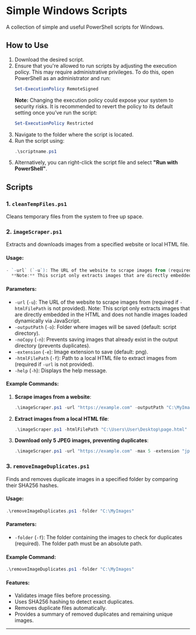 # Simple Windows Scripts

A collection of simple and useful PowerShell scripts for Windows.

## How to Use
1. Download the desired script.
2. Ensure that you're allowed to run scripts by adjusting the execution policy. This may require administrative privileges. To do this, open PowerShell as an administrator and run:
    ```powershell
    Set-ExecutionPolicy RemoteSigned
    ```
    **Note:** Changing the execution policy could expose your system to security risks. It is recommended to revert the policy to its default setting once you’ve run the script:
    ```powershell
    Set-ExecutionPolicy Restricted
    ```
3. Navigate to the folder where the script is located.
4. Run the script using:
    ```powershell
    .\scriptname.ps1
    ```
5. Alternatively, you can right-click the script file and select **"Run with PowerShell"**.

## Scripts

### 1. `cleanTempFiles.ps1`
Cleans temporary files from the system to free up space.

### 2. `imageScraper.ps1`
Extracts and downloads images from a specified website or local HTML file.

#### Usage:
```powershell
- `-url` (`-u`): The URL of the website to scrape images from (required if `-htmlFilePath` is not provided).
  **Note:** This script only extracts images that are directly embedded in the HTML and does not handle images loaded dynamically via JavaScript.
```

#### Parameters:
- `-url` (`-u`): The URL of the website to scrape images from (required if `-htmlFilePath` is not provided). Note: This script only extracts images that are directly embedded in the HTML and does not handle images loaded dynamically via JavaScript.
- `-outputPath` (`-o`): Folder where images will be saved (default: script directory).
- `-noCopy` (`-n`): Prevents saving images that already exist in the output directory (prevents duplicates).
- `-extension` (`-e`): Image extension to save (default: png).
- `-htmlFilePath` (`-f`): Path to a local HTML file to extract images from (required if `-url` is not provided).
- `-help` (`-h`): Displays the help message.

#### Example Commands:
1. **Scrape images from a website**:
    ```powershell
    .\imageScraper.ps1 -url "https://example.com" -outputPath "C:\MyImages"
    ```
2. **Extract images from a local HTML file**:
    ```powershell
    .\imageScraper.ps1 -htmlFilePath "C:\Users\User\Desktop\page.html"
    ```
3. **Download only 5 JPEG images, preventing duplicates**:
    ```powershell
    .\imageScraper.ps1 -url "https://example.com" -max 5 -extension "jpg" -noCopy
    ```

### 3. `removeImageDuplicates.ps1`
Finds and removes duplicate images in a specified folder by comparing their SHA256 hashes.

#### Usage:
```powershell
.\removeImageDuplicates.ps1 -folder "C:\MyImages"
```

#### Parameters:
- `-folder` (`-f`): The folder containing the images to check for duplicates (required). The folder path must be an absolute path.

#### Example Command:
```powershell
.\removeImageDuplicates.ps1 -folder "C:\MyImages"
```

#### Features:
- Validates image files before processing.
- Uses SHA256 hashing to detect exact duplicates.
- Removes duplicate files automatically.
- Provides a summary of removed duplicates and remaining unique images.

---
